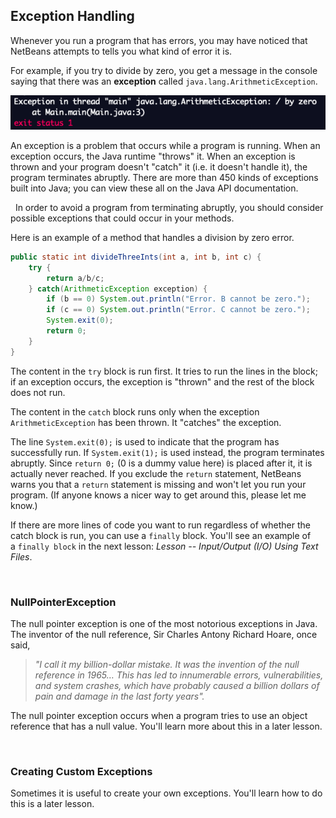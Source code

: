 ## Exception Handling


Whenever you run a program that has errors, you may have noticed that NetBeans attempts to tells you what kind of error it is. 

For example, if you try to divide by zero, you get a message in the console saying that there was an **exception** called `java.lang.ArithmeticException`.

![](../Images/Arithmetic_Exception.png)

An exception is a problem that occurs while a program is running. When an exception occurs, the Java runtime "throws" it. When an exception is thrown and your program doesn't "catch" it (i.e. it doesn't handle it), the program terminates abruptly. There are more than 450 kinds of exceptions built into Java; you can view these all on the Java API documentation.

 
In order to avoid a program from terminating abruptly, you should consider possible exceptions that could occur in your methods.

Here is an example of a method that handles a division by zero error.

```java
public static int divideThreeInts(int a, int b, int c) {
    try {
        return a/b/c;
    } catch(ArithmeticException exception) {
        if (b == 0) System.out.println("Error. B cannot be zero.");
        if (c == 0) System.out.println("Error. C cannot be zero.");
        System.exit(0);
        return 0;
    }
}
```

The content in the `try` block is run first. It tries to run the lines in the block; if an exception occurs, the exception is "thrown" and the rest of the block does not run. 

The content in the `catch` block runs only when the exception `ArithmeticException` has been thrown. It "catches" the exception.

The line `System.exit(0);` is used to indicate that the program has successfully run. If `System.exit(1);` is used instead, the program terminates abruptly. Since `return 0;` (0 is a dummy value here) is placed after it, it is actually never reached. If you exclude the `return` statement, NetBeans warns you that a `return` statement is missing and won't let you run your program. (If anyone knows a nicer way to get around this, please let me know.)

If there are more lines of code you want to run regardless of whether the catch block is run, you can use a `finally` block. You'll see an example of a `finally block` in the next lesson: *Lesson -- Input/Output (I/O) Using Text Files*.

  
### NullPointerException

The null pointer exception is one of the most notorious exceptions in Java. The inventor of the null reference, Sir Charles Antony Richard Hoare, once said,

> *"I call it my billion-dollar mistake. It was the invention of the null reference in 1965… This has led to innumerable errors, vulnerabilities, and system crashes, which have probably caused a billion dollars of pain and damage in the last forty years".*

The null pointer exception occurs when a program tries to use an object reference that has a null value. You'll learn more about this in a later lesson.

 
### Creating Custom Exceptions

Sometimes it is useful to create your own exceptions. You'll learn how to do this is a later lesson. 
